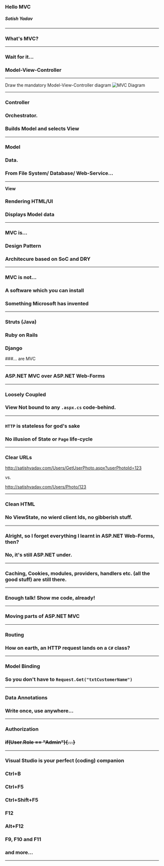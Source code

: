 ### Hello MVC
##### Satish Yadav

---

### What's MVC?

---
### Wait for it...
### Model-View-Controller

---

Draw the mandatory Model-View-Controller diagram
![MVC Diagram](https://www.pluralsight.com/content/dam/pluralsight/blog/2015/12/tutorial-angularjs-mvc-implementation/wp/img/AngularJS_01.png)

---

### **Controller**
### Orchestrator.
### Builds Model and selects View

---

### **Model**

### Data.
### From File System/ Database/ Web-Service... 

---

**View**

### Rendering HTML/UI
### Displays Model data

---


### **MVC is...**

### Design Pattern
### Architecure based on SoC and DRY 
--- 

### **MVC is not...**

### A software which you can install
### Something Microsoft has invented

---

### Struts (Java)
### Ruby on Rails
### Django
###... are MVC

---

### **ASP.NET MVC over ASP.NET Web-Forms**

---

### **Loosely Coupled**
### View Not bound to any ````.aspx.cs```` code-behind.
 
---


### ````HTTP```` is stateless for god's sake
### No illusion of State or ````Page```` life-cycle

---

### **Clear URLs**

http://satishyadav.com/Users/GetUserPhoto.aspx?userPhotoId=123

vs.

http://satishyadav.com/Users/Photo/123

---

### **Clean HTML**

### No ViewState, no wierd client Ids, no gibberish stuff.

---

### Alright, so I forget everything I learnt in ASP.NET Web-Forms, then?
### No, it's still ASP.NET under.

--- 

### Caching, Cookies, modules, providers, handlers etc. (all the good stuff) are still there.

---

### **Enough talk! Show me code, already!**

---

### **Moving parts of ASP.NET MVC**

---

### **Routing**

### How on earth, an HTTP request lands on a ````C#```` class?

---

### **Model Binding**

### So you don't have to ````Request.Get("txtCustomerName")````

---

### **Data Annotations**

### Write once, use anywhere...

---

### **Authorization**

### ~~if(User.Role == "Admin"){...}~~

---

### Visual Studio is your perfect (coding) companion
### Ctrl+B
### Ctrl+F5
### Ctrl+Shift+F5
### F12
### Alt+F12
### F9, F10 and F11
### and more...
---
